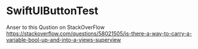 # SwiftUIButtonTest
Anser to this Qustion on StackOverFlow
https://stackoverflow.com/questions/58021505/is-there-a-way-to-carry-a-variable-bool-up-and-into-a-views-superview
